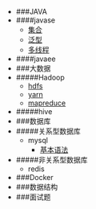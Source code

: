 - ###JAVA
 - ####javase
   - [集合]()
   - [泛型]()
   - [多线程]()
 - ####javaee
- ###大数据
 - #####Hadoop
   - [hdfs]()
   - [yarn]()
   - [mapreduce]()
 - #####hive
- ###数据库
 - #####关系型数据库
   - mysql
     - [基本语法]()
 - #####非关系型数据库
   - redis
- ###Docker
- ###数据结构
- ###面试题

